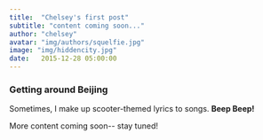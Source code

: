 ```yaml
---
title:  "Chelsey's first post"
subtitle: "content coming soon..."
author: "chelsey"
avatar: "img/authors/squelfie.jpg"
image: "img/hiddencity.jpg"
date:   2015-12-28 05:00:00
---
```


### Getting around Beijing

Sometimes, I make up scooter-themed lyrics to songs.
**Beep Beep!**

More content coming soon-- stay tuned! 